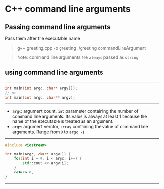 # C++ command line arguments

## Passing command line arguments

Pass them after the executable name
> g++ greeting.cpp -o greeting
> ./greeting commandLineArgument

> Note: command line arguments are `always` passed as `string`

## using command line arguments

***
```cpp
int main(int argc, char* argv[]);
// or
int main(int argc, char** argv);
```
***

- `argc`: argument count, `int` parameter containing the number of command line arguments. Its value is always at least 1 because the name of the executable is treated as an argument.
- `argv`: argument verctor, `array` containing the value of command line arguments. Range from `0` to `argc -1`

***
```cpp
#include <iostream>

int main(argc, char* argv[]) {
    for(int i = 0; i < argc; i++) {
        std::cout << argv[i];
    }
    return 0;
}
```
***

